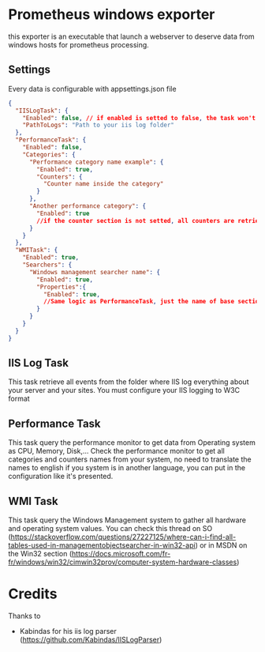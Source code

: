 # Prometheus windows exporter

this exporter is an executable that launch a webserver to deserve data from windows hosts for prometheus processing.

## Settings

Every data is configurable with appsettings.json file
```json
{
  "IISLogTask": {
    "Enabled": false, // if enabled is setted to false, the task won't run
    "PathToLogs": "Path to your iis log folder"
  },
  "PerformanceTask": {
    "Enabled": false,
    "Categories": {
      "Performance category name example": {
        "Enabled": true,
        "Counters": {
          "Counter name inside the category"
        }
      },
      "Another performance category": {
        "Enabled": true
        //if the counter section is not setted, all counters are retrieved
      }
    }
  },
  "WMITask": {
    "Enabled": true,
    "Searchers": {
      "Windows management searcher name": {
        "Enabled": true,
        "Properties":{
          "Enabled": true,
          //Same logic as PerformanceTask, just the name of base sections are changed
        }
      }
    }
  }
}
```


## IIS Log Task

This task retrieve all events from the folder where IIS log everything about your server and your sites.
You must configure your IIS logging to W3C format


## Performance Task

This task query the performance monitor to get data from Operating system as CPU, Memory, Disk,...
Check the performance monitor to get all categories and counters names from your system, no need to translate the names to english if you system is in another language, you can put in the configuration like it's presented.

## WMI Task

This task query the Windows Management system to gather all hardware and operating system values.
You can check this thread on SO (https://stackoverflow.com/questions/27227125/where-can-i-find-all-tables-used-in-managementobjectsearcher-in-win32-api) 
or in MSDN on the Win32 section (https://docs.microsoft.com/fr-fr/windows/win32/cimwin32prov/computer-system-hardware-classes)

# Credits

Thanks to 
  - Kabindas for his iis log parser (https://github.com/Kabindas/IISLogParser)
